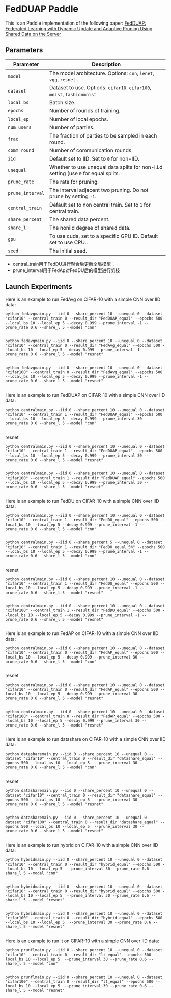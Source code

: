 # FedDUAP Paddle

This is an Paddle implementation of the following paper: [FedDUAP: Federated Learning with Dynamic Update and Adaptive Pruning Using Shared Data on the Server](https://arxiv.org/pdf/2204.11536.pdf)

## Parameters

| Parameter                      | Description                                 |
| ----------------------------- | ---------------------------------------- |
| `model`                     | The model architecture. Options: `cnn`, `lenet`, `vgg`, `resnet` .|
| `dataset`      | Dataset to use. Options: `cifar10`. `cifar100`, `mnist`, `fashionmnist`|
| `local_bs` | Batch size. |
| `epochs` | Number of rounds of training. |
| `local_ep` | Number of local epochs. |
| `num_users` | Number of parties. |
| `frac` | The fraction of parties to be sampled in each round. |
| `comm_round`    | Number of communication rounds. |
| `iid` | Default set to IID. Set to `0` for non-IID. |
| `unequal` | Whether to use unequal data splits for non-i.i.d setting (use `0` for equal splits. |
| `prune_rate` | The rate for pruning. |
| `prune_interval` | The interval adjacent two pruning. Do not prune by setting `-1`.|
| `central_train` | Default set to non central train. Set to `1` for central train. |
| `share_percent` | The shared data percent. |
| `share_l` | The noniid degree of shared data. |
| `gpu` | To use cuda, set to a specific GPU ID. Default set to use CPU.. |
| `seed` | The initial seed. |

- central_train用于FedDU进行聚合后更新全局模型；
- prune_interval用于FedAp对FedDU后的模型进行剪枝
## Launch Experiments
Here is an example to run FedAvg on CIFAR-10 with a simple CNN over IID data:

```
python fedavgmain.py --iid 0 --share_percent 10 --unequal 0 --dataset "cifar10" --central_train 0 --result_dir "FedDUAP_equal" --epochs 500 --local_bs 10 --local_ep 5 --decay 0.999 --prune_interval -1 --prune_rate 0.6 --share_l 5 --model "cnn"
      
```

```
python fedavgmain.py --iid 0 --share_percent 10 --unequal 0 --dataset "cifar10" --central_train 0 --result_dir "FedAvg_equal" --epochs 500 --local_bs 10 --local_ep 5 --decay 0.999 --prune_interval -1 --prune_rate 0.6 --share_l 5 --model "resnet"
      
```
```
python fedavgmain.py --iid 0 --share_percent 10 --unequal 0 --dataset "cifar100" --central_train 0 --result_dir "FedAvg_equal" --epochs 500 --local_bs 10 --local_ep 5 --decay 0.999 --prune_interval -1 --prune_rate 0.6 --share_l 5 --model "resnet"
      
```

Here is an example to run FedDUAP on CIFAR-10 with a simple CNN over IID data:

```
python centralmain.py --iid 0 --share_percent 10 --unequal 0 --dataset "cifar10" --central_train 1 --result_dir "FedDUAP_equal" --epochs 500 --local_bs 10 --local_ep 5 --decay 0.999 --prune_interval 30 --prune_rate 0.6 --share_l 5 --model "cnn"
      
```
resnet
```
python centralmain.py --iid 0 --share_percent 10 --unequal 0 --dataset "cifar10" --central_train 1 --result_dir "FedDUAP_equal" --epochs 500 --local_bs 10 --local_ep 5 --decay 0.999 --prune_interval 30 --prune_rate 0.6 --share_l 5 --model "resnet"
      
```
```
python centralmain.py --iid 0 --share_percent 10 --unequal 0 --dataset "cifar100" --central_train 1 --result_dir "FedDUAP_equal" --epochs 500 --local_bs 10 --local_ep 5 --decay 0.999 --prune_interval 30 --prune_rate 0.6 --share_l 5 --model "resnet"
      
```

Here is an example to run FedDU on CIFAR-10 with a simple CNN over IID data:

```
python centralmain.py --iid 0 --share_percent 10 --unequal 0 --dataset "cifar10" --central_train 1 --result_dir "FedDU_equal" --epochs 500 --local_bs 10 --local_ep 5 --decay 0.999 --prune_interval -1 --prune_rate 0.6 --share_l 5 --model "cnn" 
      
```
```
python centralmain.py --iid 0 --share_percent 5 --unequal 0 --dataset "cifar10" --central_train 1 --result_dir "FedDU_equal_5%" --epochs 500 --local_bs 10 --local_ep 5 --decay 0.999 --prune_interval -1 --prune_rate 0.6 --share_l 5 --model "cnn" 
      
```
resnet
```
python centralmain.py --iid 0 --share_percent 10 --unequal 0 --dataset "cifar10" --central_train 1 --result_dir "FedDU_equal" --epochs 500 --local_bs 10 --local_ep 5 --decay 0.999 --prune_interval -1 --prune_rate 0.6 --share_l 5 --model "resnet" 
      
```
```
python centralmain.py --iid 0 --share_percent 10 --unequal 0 --dataset "cifar100" --central_train 1 --result_dir "FedDU_equal" --epochs 500 --local_bs 10 --local_ep 5 --decay 0.999 --prune_interval -1 --prune_rate 0.6 --share_l 5 --model "resnet" 
      
```

Here is an example to run FedAP on CIFAR-10 with a simple CNN over IID data:

```
python centralmain.py --iid 0 --share_percent 10 --unequal 0 --dataset "cifar10" --central_train 0 --result_dir "FedAP_equal" --epochs 500 --local_bs 10 --local_ep 5 --decay 0.999 --prune_interval 30 --prune_rate 0.6 --share_l 5 --model "cnn" 
      
```
resnet
```
python centralmain.py --iid 0 --share_percent 10 --unequal 0 --dataset "cifar10" --central_train 0 --result_dir "FedAP_equal" --epochs 500 --local_bs 10 --local_ep 5 --decay 0.999 --prune_interval 30 --prune_rate 0.6 --share_l 5 --model "resnet" 
      
```
```
python centralmain.py --iid 0 --share_percent 10 --unequal 0 --dataset "cifar100" --central_train 0 --result_dir "FedAP_equal" --epochs 500 --local_bs 10 --local_ep 5 --decay 0.999 --prune_interval 30 --prune_rate 0.6 --share_l 5 --model "resnet" 
      
```
Here is an example to run datashare on CIFAR-10 with a simple CNN over IID data:

```
python datasharemain.py --iid 0 --share_percent 10 --unequal 0 --dataset "cifar10" --central_train 0 --result_dir "datashare_equal" --epochs 500 --local_bs 10 --local_ep 5  --prune_interval 30 --prune_rate 0.6 --share_l 5 --model "cnn" 
      
```
resnet
```
python datasharemain.py --iid 0 --share_percent 10 --unequal 0 --dataset "cifar10" --central_train 0 --result_dir "datashare_equal" --epochs 500 --local_bs 10 --local_ep 5  --prune_interval 30 --prune_rate 0.6 --share_l 5 --model "resnet" 
      
```
```
python datasharemain.py --iid 0 --share_percent 10 --unequal 0 --dataset "cifar100" --central_train 0 --result_dir "datashare_equal" --epochs 500 --local_bs 10 --local_ep 5  --prune_interval 30 --prune_rate 0.6 --share_l 5 --model "resnet" 
      
```
Here is an example to run hybrid on CIFAR-10 with a simple CNN over IID data:

```
python hybridmain.py --iid 0 --share_percent 10 --unequal 0 --dataset "cifar10" --central_train 0 --result_dir "hybrid_equal" --epochs 500 --local_bs 10 --local_ep 5  --prune_interval 30 --prune_rate 0.6 --share_l 5 --model "cnn" 
      
```
```
python hybridmain.py --iid 0 --share_percent 10 --unequal 0 --dataset "cifar10" --central_train 0 --result_dir "hybrid_equal" --epochs 500 --local_bs 10 --local_ep 5  --prune_interval 30 --prune_rate 0.6 --share_l 5 --model "resnet" 
      
```
```
python hybridmain.py --iid 0 --share_percent 10 --unequal 0 --dataset "cifar100" --central_train 0 --result_dir "hybrid_equal" --epochs 500 --local_bs 10 --local_ep 5  --prune_interval 30 --prune_rate 0.6 --share_l 5 --model "resnet" 
      
```

Here is an example to run lt on CIFAR-10 with a simple CNN over IID data:

```
python prunflmain.py --iid 0 --share_percent 10 --unequal 0 --dataset "cifar10" --central_train 0 --result_dir "lt_equal" --epochs 500 --local_bs 10 --local_ep 5  --prune_interval 30 --prune_rate 0.6 --share_l 5 --model "cnn" 
      
```
```
python prunflmain.py --iid 0 --share_percent 10 --unequal 0 --dataset "cifar100" --central_train 0 --result_dir "lt_equal" --epochs 500 --local_bs 10 --local_ep 5  --prune_interval 30 --prune_rate 0.6 --share_l 5 --model "resnet" 
      
```
